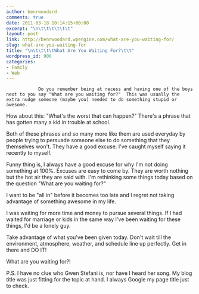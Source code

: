 ```yaml
---
author: benrwoodard
comments: true
date: 2011-03-18 10:14:15+00:00
excerpt: "\n\t\t\t\t\t\t"
layout: post
link: http://benrwoodard.wpengine.com/what-are-you-waiting-for/
slug: what-are-you-waiting-for
title: "\n\t\t\t\tWhat Are You Waiting For?\t\t"
wordpress_id: 906
categories:
- Family
- Web
---
```



				Do you remember being at recess and having one of the boys next to you say "What are you waiting for?"  This was usually the extra nudge someone (maybe you) needed to do something stupid or awesome.

How about this: "What's the worst that can happen?"  There's a phrase that has gotten many a kid in trouble at school.  

Both of these phrases and so many more like them are used everyday by people trying to persuade someone else to do something that they themselves won't.  They have a good excuse. I've caught myself saying it recently to myself.

Funny thing is, I always have a good excuse for why I'm not doing something at 100%.  Excuses are easy to come by.  They are worth nothing but the hot air they are said with.  I'm rethinking some things today based on the question "What are you waiting for?"

I want to be "all in" before it becomes too late and I regret not taking advantage of something awesome in my life.  

I was waiting for more time and money to pursue several things. If I had waited for marriage or kids in the same way I've been waiting for these things, I'd be a lonely guy.

Take advantage of what you've been given today.  Don't wait till the environment, atmosphere, weather, and schedule line up perfectly. Get in there and DO IT!

What are you waiting for?!

P.S. I have no clue who Gwen Stefani is, nor have I heard her song.  My blog title was just fitting for the topic at hand.  I always Google my page title just to check.		
